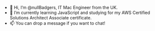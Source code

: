 - 👋 Hi, I’m @nullBadgers, IT Mac Engineer from the UK.
- 🌱 I’m currently learning JavaScript and studying for my AWS Certified Solutions Architect Associate certificate.
- 📫 You can drop a message if you want to chat!

<!---
nullBadgers/nullBadgers is a ✨ special ✨ repository because its `README.md` (this file) appears on your GitHub profile.
You can click the Preview link to take a look at your changes.
--->

